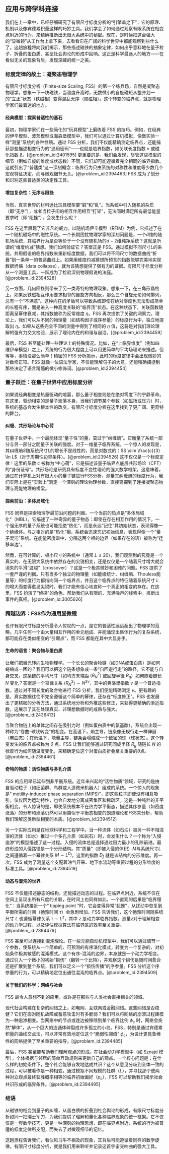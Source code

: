 ## 应用与跨学科连接

我们在上一章中，已经仔细研究了有限尺寸标度分析的“引擎盖之下”：它的原理、机制以及像宾德累积量这样的巧妙工具。我们学会了如何通过观察有限系统在相变点附近的行为，来精确推断出无限大系统中的秘密。现在，是时候把这台强大的“显微镜”从工作台上拿下来，去看看它在广阔的科学世界中都能观察到些什么了。这趟旅程将向我们揭示，那些描述磁铁的抽象定律，如何出乎意料地在量子粒子、折叠的蛋白质、甚至社会舆论的形成中回响。这正是科学最迷人的地方——在看似无关的现象背后，发现深藏的统一之美。

### 标度定律的故土：凝聚态物理学

有限尺寸标度分析（Finite-size Scaling, FSS）的第一个练兵场，自然是凝聚态物理学。想象一下一块磁铁，当温度升高时，无数微小的自旋磁矩从整齐划一的“立正”状态（铁磁相）变得混乱无序（顺磁相）。这个转变的临界点，就是物理学家们最着迷的地方。

#### 经典模型：探索普适性的基石

最初，物理学家们在一些简化的“玩具模型”上磨练着 FSS 的技巧。例如，在经典的伊辛模型、波茨模型或海森堡模型中，我们可以通过计算机模拟，像做实验一样“测量”系统的各种性质。通过 FSS 分析，我们不仅能精确测定临界点，还能捕获那些描述相变行为的“通用密码”——也就是临界指数，如关联长度指数 $\nu$ 或磁化指数 $\beta$。[@problem_id:2401595] 更重要的是，我们会发现，尽管这些模型的细节（例如自旋的维度或状态数）不同，它们却可能遵循着完全相同的临界指数。这就引出了“普适类”这一深刻概念：临界行为只由系统的对称性和维度等少数几个宏观特征决定，而与微观细节无关。[@problem_id:2394463] FSS 成为了划分和识别这些普适类的决定性工具。

#### 增加复杂性：无序与阻挫

当然，真实世界的材料远比玩具模型要“脏”和“乱”。当系统中引入随机的杂质（即“无序”），或者当粒子间的相互作用相互“打架”，无法同时满足所有最低能量要求时（即“阻挫”），会发生什么呢？

FSS 在这里展现了它非凡的威力。以随机场伊辛模型（RFIM）为例，它描述了在一个随机磁场中的磁性系统。一个长期困扰物理学家的深刻问题是，一个$d$维的随机场系统，其临界行为是否等价于一个没有随机场的$d-2$维纯净系统？这就是所谓的“维度约减”猜想。我们如何验证它？答案正是 FSS。通过模拟不同尺寸$L$的系统，并用假设的临界指数来重新标度数据，我们可以将不同尺寸的数据曲线“折叠”到一条单一的普适曲线上。如果用维度约减猜想所预言的指数能够完美地实现数据坍缩（data collapse），就为该猜想提供了强有力的证据。有限尺寸标度分析从一个测量工具，一跃成为了检验深刻物理假说的法庭。[@problem_id:2394528]

另一方面，几何阻挫则带来了另一类奇特的物理现象。想象一下，在三角形晶格上，如果反铁磁相互作用要求相邻的自旋方向相反，那么三个自旋无论如何排列，总有一个“不满意”。这种内在的矛盾可以导致系统即使在绝对零度也无法形成简单的长程有序，而是进入一种高度关联的“临界汤”状态。在这种状态下，关联函数随距离呈幂律衰减，其指数被称为反常维度 $\eta$。FSS 再次提供了关键的洞察力。理论上，我们可以从不同的物理量（如结构因子或序参量）的标度行为中，独立地提取出 $\eta$。如果从这些完全不同的测量中得到了相同的 $\eta$ 值，这将是对我们理论理解的强有力交叉检验，展示了理论内在的和谐与自洽。[@problem_id:2394459]

最后，FSS 甚至能处理一些理论上的特殊情况。比如，在“上临界维度”（例如四维伊辛模型）之上，系统的行为很大程度上可以用更简单的平均场理论来描述。但等等，事情没那么简单！精密的 FSS 分析揭示，此时的标度定律中会出现微妙的对数修正项。FSS 就像一位语法学家，不仅能理解句子的大意，还能精确捕捉到那些决定了语言精髓的微小修饰词。[@problem_id:2394454]

### 量子跃迁：在量子世界中应用标度分析

如果说经典相变是热量驱动的喧嚣，那么量子相变则是在绝对零度下的宁静革命。在这里，驱动相变的是量子涨落本身。当我们调节某个参数（如磁场或压力）时，系统的基态会发生根本性的改变。有限尺寸标度分析在这里找到了更广阔、更奇特的舞台。

#### 纠缠、共形场论与中心荷

在量子世界中，一个最能体现“量子性”的量，莫过于“纠缠熵”。它衡量了系统一部分与另一部分之間量子关联的强度。对于一维量子临界系统，一个惊人的发现是，其纠缠熵$S$随系统尺寸$L$的增长不是线性的，而是对数式的：$S \sim \frac{c}{3} \ln L$（对于周期性边界条件）。[@problem_id:2394526] 这不仅仅是一个标度定律！这里的系数 $c$ 被称为“中心荷”，它是描述该量子临界点底层共形场论（CFT）的“身份证号”。共形场论是研究具有标度不变性理论的强大数学框架。这意味着，通过在计算机上对有限大小的量子链进行FSS分析，测量其纠缠熵的标度行为，我们实际上是在“实验上”测定一个深刻的理论物理参数，直接窥探到了连接凝聚态物理与高能物理的桥梁。

#### 探索前沿：多体局域化

FSS 同样是探索物理学最前沿问题的利器。一个当前的热点是“多体局域化”（MBL）。它描述了一种奇异的量子物态：即使在存在相互作用的情况下，一个强无序的量子系统也可能拒绝“热化”，而是永远“记住”其初始状态，表现得像一个绝缘体。与之相对的是“热化”相，系统会迅速忘记初始信息，表现得像一个“量子混沌”系统。在能量密度谱中，分隔这两个相的边界（如果存在的话）被称为“迁移率边”。

然而，在可计算的、极小尺寸的系统中（通常 $L \le 20$），我们观测到的究竟是一个真实的、在无限大系统中依然存在的尖锐相变，还是仅仅是一个随着尺寸增大就会消失的平滑“渡越”（crossover）？这是一个极其微妙和困难的问题。FSS 提供了一套严谨的判据。只有当多个独立的物理量（如能级统计、纠缠熵、Thouless能量等）的标度行为都指向同一个临界点，并且这个临界点的特征随着系统尺寸 $L$ 的增大而变得愈发尖锐时，我们才能有信心地宣称一个真正的相变的存在。在这里，FSS 扮演了“侦探”的角色，帮助我们从有限的、充满噪声的线索中，推断出事件的真相。[@problem_id:3005626]

### 跨越边界：FSS作为通用显微镜

也许有限尺寸标度分析最令人惊叹的一点，是它的普适性远远超出了物理学的范畴。几乎任何一个由大量相互作用的单元组成、并能涌现出集体行为的复杂系统，都可能存在类似相变的“引爆点”，而 FSS 都能在其中大显身手。

#### 生命的语言：聚合物与蛋白质

让我们把目光转向生物物理学。一个长长的聚合物链（如DNA或蛋白质）是如何蜷缩成一团的？我们可以把这个链条想象成一条“自回避行走”的路径，它不能与自身交叉。这条链的平均尺寸（如均方末端距 $\langle R_N^2 \rangle$ 或回旋半径 $R_g$）如何随着链长 $N$ 变化？答案是一个幂律关系 $\langle R_N^2 \rangle \sim N^{2\nu}$，其中的弗洛里指数 $\nu$ 是一个普适指数。通过对不同长度的聚合物进行 FSS 分析，我们便能精确测定 $\nu$。更有趣的是，真实数据往往不完全遵循这个简单的幂律，还存在“标度修正”。FSS 也发展出了更精密的分析方法，通过系统地分析和外推这些修正，来获得更精确的渐近指数，这展示了其在处理真实、非理想数据时的成熟与强大。[@problem_id:2436413]

当聚合物链上的单体之间存在吸引力时（例如蛋白质中的氨基酸），系统会出现一种称为“卷曲-球状转变”的相变。在高温下，熵主导，链条像无规行走一样伸展（卷曲态）；在低温下，能量主导，链条会塌缩成一个致密的球（球状态）。这个转变发生的临界点被称为 $\theta$ 点。FSS 让我们能够通过研究回旋半径 $R_g$ 随链长 $N$ 的标度行为如何随温度变化，来精确定位这个对蛋白质折叠至关重要的$\theta$点。[@problem_id:2394461]

#### 奇特的物质：活性物质与多孔介质

FSS 的应用早已延伸到非平衡系统。近年来兴起的“活性物质”领域，研究的是由自驱动粒子（如细菌群、鸟群或人造微米机器人）组成的系统。一个惊人的现象是“ motility-induced phase separation (MIPS)”，即这些粒子即使没有相互吸引，仅仅因为运动特性，也会自发地分离成密集区和稀疏区。这是一种纯粹的非平衡相变。令人惊讶的是，即使系统根本不在热力学平衡态，描述其序参量（如密度涨落）的分布和涨落仍然可以用类似于平衡态相变的朗道理论和FSS来分析，帮助我们理解这类新型相变的本质。[@problem_id:2394512]

另一个实际应用是在地球科学和工程学中。当一种流体（如石油）被另一种不相混溶的流体（如水）推过一个多孔介质（如岩石）时，会发生什么？一个称为“入侵逾渗”的模型描述了这一过程。入侵的流体总是选择通过阻力最小的孔隙前进。最终形成的入侵路径是一个分形结构。其“质量”（即被入侵的体积）$M$与系统尺寸$L$之间遵循着一个幂律关系 $M \sim L^{D_f}$，这里的指数 $D_f$ 就是该结构的分形维度。再一次，FSS 成为了测量这个支配着油气开采、地下水流动等重要过程的分形维度的标准工具。[@problem_id:2394519]

#### 动态与混沌的世界

FSS 不仅能描述静态的结构，还能描述动态的过程。在临界点附近，系统不仅在空间上呈现出所有尺度的关联，在时间上也同样如此。一个直观的后果是“临界慢化”：当系统接近一个“ tipping point ”时，它会变得异常“犹豫”，从扰动中恢复到平衡所需的时间（弛豫时间 $\tau$）会急剧增加。FSS 告诉我们，这个弛豫时间随系统尺寸 $L$ 也遵循幂律关系 $\tau \sim L^z$，其中 $z$ 是动力学临界指数。测量$z$对于理解相变的动力学过程，以及评估模拟算法在临界区的效率至关重要。[@problem_id:2394476]

FSS 甚至可以连接到混沌理论。在一些元胞自动机模型中，我们可以通过调节一个参数，使系统从一个简单的、可预测的有序演化模式，转变为一个复杂的、对初始条件极其敏感的混沌模式。这个有序-混沌的边界，本身就是一个动力学相变。通过引入一个微小的初始“损伤”（翻转一个比特），并观察这个损伤是随时间愈合还是扩散到整个系统，我们可以定义一个“损伤传播”的序参量。FSS 分析这个序参量的行为，可以精确地定位出通往混沌的临界点。[@problem_id:2394509]

#### 关于我们的科学：网络与社会

FSS 最令人意想不到的应用，或许是在那些与人类社会直接相关的领域。

现代社会构建在复杂的网络之上，如电网、互联网或金融网络。这些网络是否稳健？它们在面对随机故障或蓄意攻击时有多脆弱？我们可以将网络的崩溃过程建模为一种逾渗相变。当网络中的节点或连边被移除到某个临界比例 $\phi_c$ 时，网络会突然“解体”，从一个巨大的连通体碎裂成许多孤立的小岛。FSS，特别是通过宾德累积量的曲线交点法，可以非常有效地定位这个“脆弱性阈值” $\phi_c$，为设计更具鲁棒性的网络提供了至关重要的指导。[@problem_id:2394485]

最后，FSS 甚至能帮助我们理解观点的形成。在社会动力学模型中（如 Sznajd 模型），个体根据与邻居的简单互动规则来更新自己的观点。一个核心问题是：在什么样的初始条件下，整个社会能够自发地达成共识？这个从意见分歧到全体一致的过程，可以被看作是一种相变。通过模拟不同规模的社群（$L$），并寻找那个使两种对立观点最终获胜概率相等的临界初始偏好（$p_c$），FSS 可以帮助我们揭示社会共识形成的临界条件。[@problem_id:2394495]

### 结语

从磁铁的相变到量子的纠缠，从蛋白质的折叠到社会舆论的形成，有限尺寸标度分析如同一把瑞士军刀，为我们提供了理解和量化各种临界现象的统一框架。它不仅仅是一套数学技巧，更是一种深刻的物理思想，即在临界点附近，系统的行为被普适的标度定律所支配，而失去了对微观细节的记忆。

这趟旅程告诉我们，看似风马牛不相及的现象，其背后可能遵循着同样的数学旋律。有限尺寸标度分析，就是我们用来聆听并记录这首宇宙交响曲的强大工具。